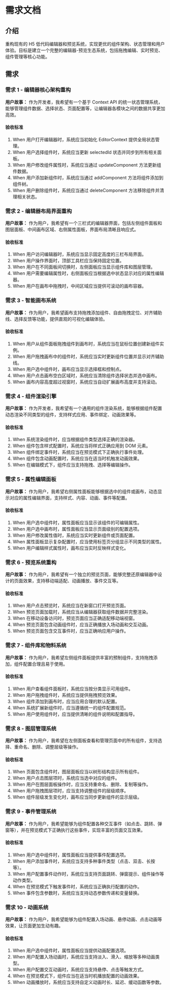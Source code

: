 # 需求文档

## 介绍

重构现有的 H5 低代码编辑器和预览系统，实现更优的组件架构、状态管理和用户体验。目标是建立一个完整的编辑器-预览生态系统，包括拖拽编辑、实时预览、组件管理等核心功能。

## 需求

### 需求 1 - 编辑器核心架构重构

**用户故事：** 作为开发者，我希望有一个基于 Context API 的统一状态管理系统，能够管理组件数据、选择状态、页面配置等，让编辑器各模块之间的数据共享更加高效。

#### 验收标准

1. When 用户打开编辑器时，系统应当初始化 EditorContext 提供全局状态管理。
2. When 用户选择组件时，系统应当更新 selectedId 状态并同步到所有相关面板。
3. When 用户修改组件属性时，系统应当通过 updateComponent 方法更新组件数据。
4. When 用户添加新组件时，系统应当通过 addComponent 方法将组件添加到组件树。
5. When 用户删除组件时，系统应当通过 deleteComponent 方法移除组件并清理相关状态。

### 需求 2 - 编辑器布局界面重构

**用户故事：** 作为用户，我希望有一个三栏式的编辑器界面，包括左侧组件面板和图层面板、中间画布区域、右侧属性面板，界面布局清晰且响应式。

#### 验收标准

1. When 用户访问编辑器时，系统应当显示固定高度的三栏布局界面。
2. When 用户操作界面时，顶部工具栏应当保持固定位置。
3. When 用户在不同面板间切换时，左侧面板应当显示组件库和图层管理。
4. When 用户需要编辑属性时，右侧面板应当根据选中状态显示对应的属性编辑器。
5. When 用户在画布中拖拽时，中间区域应当提供可滚动的画布容器。

### 需求 3 - 智能画布系统

**用户故事：** 作为用户，我希望画布支持拖拽添加组件、自由拖拽定位、对齐辅助线、选择反馈等功能，提供直观的可视化编辑体验。

#### 验收标准

1. When 用户从组件面板拖拽组件到画布时，系统应当在鼠标位置创建新组件实例。
2. When 用户拖拽画布中的组件时，系统应当实时更新组件位置并显示对齐辅助线。
3. When 用户选中组件时，画布应当显示选择框和控制点。
4. When 用户点击画布空白区域时，系统应当清除组件选择状态并选中画布。
5. When 画布内容高度超过视窗时，系统应当自动扩展画布高度并支持滚动。

### 需求 4 - 组件渲染引擎

**用户故事：** 作为开发者，我希望有一个通用的组件渲染系统，能够根据组件配置动态渲染不同类型的组件，支持样式应用、事件绑定、动画效果等。

#### 验收标准

1. When 系统渲染组件时，应当根据组件类型选择正确的渲染器。
2. When 组件包含样式配置时，系统应当将样式正确应用到 DOM 元素。
3. When 组件绑定事件时，系统应当在预览模式下正确执行事件处理。
4. When 组件包含动画配置时，系统应当在适当时机触发动画效果。
5. When 在编辑模式下，组件应当支持拖拽、选择等编辑操作。

### 需求 5 - 属性编辑面板

**用户故事：** 作为用户，我希望右侧属性面板能够根据选中的组件或画布，动态显示对应的属性编辑界面，支持样式、内容、动画、事件等配置。

#### 验收标准

1. When 用户选中组件时，属性面板应当显示该组件的可编辑属性。
2. When 用户选中画布时，属性面板应当显示页面级别的配置选项。
3. When 用户修改属性值时，系统应当实时更新组件或页面配置。
4. When 属性面板显示复杂配置时，应当使用标签页分组显示不同类型的属性。
5. When 用户编辑样式属性时，画布应当实时反映样式变化。

### 需求 6 - 预览系统重构

**用户故事：** 作为用户，我希望有一个独立的预览页面，能够完整还原编辑器中设计的页面效果，支持移动端适配、动画播放、事件交互等。

#### 验收标准

1. When 用户点击预览时，系统应当在新窗口打开预览页面。
2. When 预览页面加载时，系统应当从编辑器获取组件数据并完整渲染。
3. When 在移动设备访问时，预览页面应当正确适配移动端视窗。
4. When 预览页面包含动画组件时，应当正确播放入场动画和交互动画。
5. When 预览页面包含交互事件时，应当正确响应用户操作。

### 需求 7 - 组件库和物料系统

**用户故事：** 作为用户，我希望左侧组件面板提供丰富的预制组件，支持拖拽添加，组件配置合理且易于使用。

#### 验收标准

1. When 用户查看组件面板时，系统应当按分类显示可用组件。
2. When 用户拖拽组件时，系统应当提供拖拽预览效果。
3. When 组件添加到画布时，应当应用合理的默认配置。
4. When 系统扩展新组件时，应当遵循统一的组件配置规范。
5. When 用户使用组件时，应当提供清晰的组件说明和配置指导。

### 需求 8 - 图层管理系统

**用户故事：** 作为用户，我希望在左侧面板查看和管理页面中的所有组件，支持选择、重命名、删除、调整层级等操作。

#### 验收标准

1. When 页面包含组件时，图层面板应当以树形结构显示所有组件。
2. When 用户点击图层项时，系统应当选中对应的组件。
3. When 用户在图层面板操作时，应当支持重命名、删除、复制等操作。
4. When 用户拖拽图层项时，应当支持调整组件的层级顺序。
5. When 组件层级发生变化时，画布应当同步更新组件的显示层级。

### 需求 9 - 事件管理系统

**用户故事：** 作为用户，我希望能够为组件配置各种交互事件（如点击、跳转、弹窗等），并在预览模式下正确执行这些事件，实现丰富的页面交互效果。

#### 验收标准

1. When 用户选中组件时，属性面板应当提供事件配置选项。
2. When 用户添加事件时，系统应当支持多种事件类型（点击、双击、长按等）。
3. When 用户配置事件动作时，系统应当支持页面跳转、弹窗提示、组件操作等动作类型。
4. When 在预览模式下触发事件时，系统应当正确执行配置的动作。
5. When 事件包含参数时，系统应当支持动态参数传递和变量替换。

### 需求 10 - 动画系统

**用户故事：** 作为用户，我希望能够为组件配置入场动画、悬停动画、点击动画等效果，让页面更加生动有趣。

#### 验收标准

1. When 用户选中组件时，属性面板应当提供动画配置选项。
2. When 用户配置入场动画时，系统应当支持淡入、滑入、缩放等多种动画类型。
3. When 用户配置交互动画时，系统应当支持悬停、点击等触发方式。
4. When 在预览模式下，组件应当在适当时机播放配置的动画效果。
5. When 动画播放时，系统应当支持自定义动画时长、延迟、缓动函数等参数。